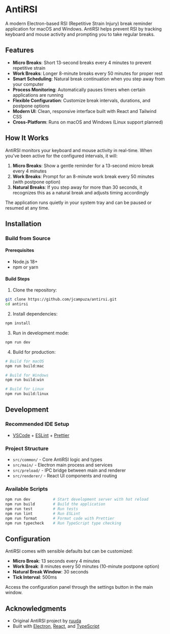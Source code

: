 # AntiRSI

A modern Electron-based RSI (Repetitive Strain Injury) break reminder application for macOS and Windows. AntiRSI helps prevent RSI by tracking keyboard and mouse activity and prompting you to take regular breaks.

## Features

- **Micro Breaks**: Short 13-second breaks every 4 minutes to prevent repetitive strain
- **Work Breaks**: Longer 8-minute breaks every 50 minutes for proper rest
- **Smart Scheduling**: Natural break continuation when you step away from your computer
- **Process Monitoring**: Automatically pauses timers when certain applications are running
- **Flexible Configuration**: Customize break intervals, durations, and postpone options
- **Modern UI**: Clean, responsive interface built with React and Tailwind CSS
- **Cross-Platform**: Runs on macOS and Windows (Linux support planned)

## How It Works

AntiRSI monitors your keyboard and mouse activity in real-time. When you've been active for the configured intervals, it will:

1. **Micro Breaks**: Show a gentle reminder for a 13-second micro break every 4 minutes
2. **Work Breaks**: Prompt for an 8-minute work break every 50 minutes (with postpone option)
3. **Natural Breaks**: If you step away for more than 30 seconds, it recognizes this as a natural break and adjusts timing accordingly

The application runs quietly in your system tray and can be paused or resumed at any time.

## Installation

### Build from Source

#### Prerequisites

- Node.js 18+
- npm or yarn

#### Build Steps

1. Clone the repository:

```bash
git clone https://github.com/jcampuza/antirsi.git
cd antirsi
```

2. Install dependencies:

```bash
npm install
```

3. Run in development mode:

```bash
npm run dev
```

4. Build for production:

```bash
# Build for macOS
npm run build:mac

# Build for Windows
npm run build:win

# Build for Linux
npm run build:linux
```

## Development

### Recommended IDE Setup

- [VSCode](https://code.visualstudio.com/) + [ESLint](https://marketplace.visualstudio.com/items?itemName=dbaeumer.vscode-eslint) + [Prettier](https://marketplace.visualstudio.com/items?itemName=esbenp.prettier-vscode)

### Project Structure

- `src/common/` - Core AntiRSI logic and types
- `src/main/` - Electron main process and services
- `src/preload/` - IPC bridge between main and renderer
- `src/renderer/` - React UI components and routing

### Available Scripts

```bash
npm run dev          # Start development server with hot reload
npm run build        # Build the application
npm run test         # Run tests
npm run lint         # Run ESLint
npm run format       # Format code with Prettier
npm run typecheck    # Run TypeScript type checking
```

## Configuration

AntiRSI comes with sensible defaults but can be customized:

- **Micro Break**: 13 seconds every 4 minutes
- **Work Break**: 8 minutes every 50 minutes (10-minute postpone option)
- **Natural Break Window**: 30 seconds
- **Tick Interval**: 500ms

Access the configuration panel through the settings button in the main window.

## Acknowledgments

- Original AntiRSI project by [ruuda](https://github.com/ruuda/antiRSI)
- Built with [Electron](https://electronjs.org/), [React](https://reactjs.org/), and [TypeScript](https://www.typescriptlang.org/)
